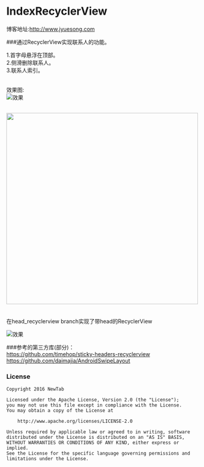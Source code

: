 # IndexRecyclerView  

博客地址:http://www.jyuesong.com

###通过RecyclerView实现联系人的功能。

1.首字母悬浮在顶部。<br />
2.侧滑删除联系人。<br />
3.联系人索引。<br />
<br />


效果图: <br />![效果](https://raw.githubusercontent.com/jiang111/IndexRecyclerView/master/art/art.gif)

<br />
<img src="https://raw.githubusercontent.com/jiang111/IndexRecyclerView/master/art/z.png" width="500" />

 <br />
  <br />
  <br />
 在head_recyclerview branch实现了带head的RecyclerView <br />
 
![效果](https://raw.githubusercontent.com/jiang111/IndexRecyclerView/master/art/head.gif)

###参考的第三方库(部分)：<br />
https://github.com/timehop/sticky-headers-recyclerview <br />
https://github.com/daimajia/AndroidSwipeLayout  

### License

    Copyright 2016 NewTab

    Licensed under the Apache License, Version 2.0 (the "License");
    you may not use this file except in compliance with the License.
    You may obtain a copy of the License at

        http://www.apache.org/licenses/LICENSE-2.0

    Unless required by applicable law or agreed to in writing, software
    distributed under the License is distributed on an "AS IS" BASIS,
    WITHOUT WARRANTIES OR CONDITIONS OF ANY KIND, either express or implied.
    See the License for the specific language governing permissions and
    limitations under the License.
